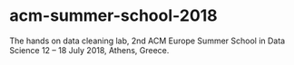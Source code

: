# acm-summer-school-2018
The hands on data cleaning lab, 2nd ACM Europe Summer School in Data Science 12 – 18 July 2018, Athens, Greece.

